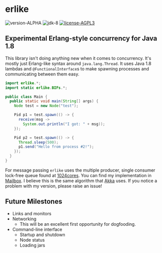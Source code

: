 erlike
======

![version-ALPHA](http://img.shields.io/badge/version-ALPHA-green.svg?style=flat)
![jdk-8](http://img.shields.io/badge/jdk-8-blue.svg?style=flat)
[![license-AGPL3](http://img.shields.io/badge/license-AGPL3-red.svg?style=flat)](https://github.com/axblount/erlike/blob/master/LICENSE)

Experimental Erlang-style concurrency for Java 1.8
--------------------------------------------------

This library isn't doing anything new when it comes to concurrency.
It's mostly just Erlang-like syntax around `java.lang.Thread`. It uses Java 1.8 
lambdas and `@FunctionalInterface`s to make spawning processes and communicating 
between them easy.

```java
import erlike.*;
import static erlike.BIFs.*;

public class Main {
  public static void main(String[] args) {
    Node test = new Node("test");

    Pid p1 = test.spawn(() -> {
      receive(msg ->
        System.out.println("I got: " + msg));
    });

    Pid p2 = test.spawn(() -> {
      Thread.sleep(500);
      p1.send("Hello from process #2!");
    });
  }
}
```

For message passing `erlike` uses the multiple producer, single consumer 
lock-free queue found at [1024cores][1]. You can find my implementation in
[Mailbox][2]. I believe this is the same algorithm that [Akka][3] uses. If you 
notice a problem with my version, please raise an issue!

Future Milestones
-----------------

* Links and monitors
* Networking
  * This will be an excellent first opportunity for dogfooding.
* Command-line interface
  * Startup and shutdown
  * Node status
  * Loading jars

[1]:http://www.1024cores.net/home/lock-free-algorithms/queues/non-intrusive-mpsc-node-based-queue
[2]:https://github.com/axblount/erlike/blob/master/src/lambda/java/erlike/mailbox.java
[3]:http://akka.io

